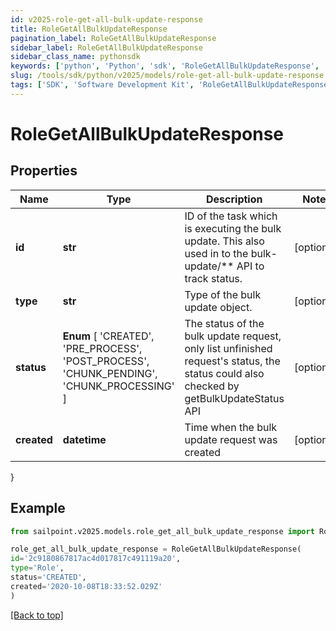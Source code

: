 ```yaml
---
id: v2025-role-get-all-bulk-update-response
title: RoleGetAllBulkUpdateResponse
pagination_label: RoleGetAllBulkUpdateResponse
sidebar_label: RoleGetAllBulkUpdateResponse
sidebar_class_name: pythonsdk
keywords: ['python', 'Python', 'sdk', 'RoleGetAllBulkUpdateResponse', 'V2025RoleGetAllBulkUpdateResponse'] 
slug: /tools/sdk/python/v2025/models/role-get-all-bulk-update-response
tags: ['SDK', 'Software Development Kit', 'RoleGetAllBulkUpdateResponse', 'V2025RoleGetAllBulkUpdateResponse']
---
```


# RoleGetAllBulkUpdateResponse


## Properties

Name | Type | Description | Notes
------------ | ------------- | ------------- | -------------
**id** | **str** | ID of the task which is executing the bulk update. This also used in to the bulk-update/** API to track status. | [optional] 
**type** | **str** | Type of the bulk update object. | [optional] 
**status** |  **Enum** [  'CREATED',    'PRE_PROCESS',    'POST_PROCESS',    'CHUNK_PENDING',    'CHUNK_PROCESSING' ] | The status of the bulk update request, only list unfinished request's status, the status could also checked by getBulkUpdateStatus API | [optional] 
**created** | **datetime** | Time when the bulk update request was created | [optional] 
}

## Example

```python
from sailpoint.v2025.models.role_get_all_bulk_update_response import RoleGetAllBulkUpdateResponse

role_get_all_bulk_update_response = RoleGetAllBulkUpdateResponse(
id='2c9180867817ac4d017817c491119a20',
type='Role',
status='CREATED',
created='2020-10-08T18:33:52.029Z'
)

```
[[Back to top]](#) 

